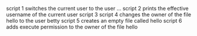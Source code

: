 script 1  switches the current user to the user ...
script 2  prints the effective username of the current user
script 3
script 4 changes the owner of the file hello to the user betty
script 5 creates an empty file called hello
script 6 adds execute permission to the owner of the file hello

